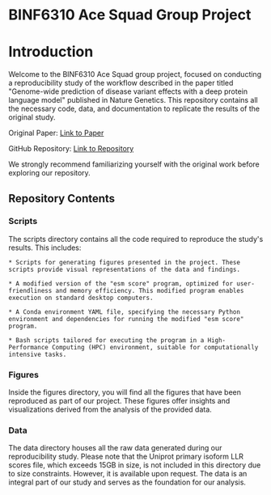 # BINF6310 Ace Squad Group Project

# Introduction

Welcome to the BINF6310 Ace Squad group project, focused on conducting a reproducibility study of the workflow described in the paper titled "Genome-wide prediction of disease variant effects with a deep protein language model" published in Nature Genetics. This repository contains all the necessary code, data, and documentation to replicate the results of the original study.

Original Paper: [Link to Paper](https://www.nature.com/articles/s41588-023-01465-0)

GitHub Repository: [Link to Repository](https://github.com/ntranoslab/esm-variants)

We strongly recommend familiarizing yourself with the original work before exploring our repository.

## Repository Contents

### Scripts

The scripts directory contains all the code required to reproduce the study's results. This includes:

    * Scripts for generating figures presented in the project. These scripts provide visual representations of the data and findings.

    * A modified version of the "esm score" program, optimized for user-friendliness and memory efficiency. This modified program enables execution on standard desktop computers.

    * A Conda environment YAML file, specifying the necessary Python environment and dependencies for running the modified "esm score" program.

    * Bash scripts tailored for executing the program in a High-Performance Computing (HPC) environment, suitable for computationally intensive tasks.

### Figures

Inside the figures directory, you will find all the figures that have been reproduced as part of our project. These figures offer insights and visualizations derived from the analysis of the provided data.

### Data

The data directory houses all the raw data generated during our reproducibility study. Please note that the Uniprot primary isoform LLR scores file, which exceeds 15GB in size, is not included in this directory due to size constraints. However, it is available upon request. The data is an integral part of our study and serves as the foundation for our analysis.
